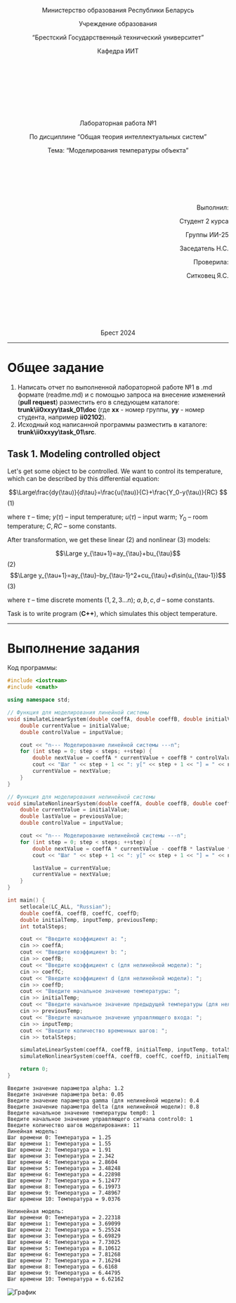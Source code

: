 <p align="center"> Министерство образования Республики Беларусь</p>
<p align="center">Учреждение образования</p>
<p align="center">“Брестский Государственный технический университет”</p>
<p align="center">Кафедра ИИТ</p>
<br><br><br><br><br><br><br>
<p align="center">Лабораторная работа №1</p>
<p align="center">По дисциплине “Общая теория интеллектуальных систем”</p>
<p align="center">Тема: “Моделирования температуры объекта”</p>
<br><br><br><br><br>
<p align="right">Выполнил:</p>
<p align="right">Студент 2 курса</p>
<p align="right">Группы ИИ-25</p>
<p align="right">Заседатель Н.С.</p>
<p align="right">Проверила:</p>
<p align="right">Ситковец Я.С.</p>
<br><br><br><br><br>
<p align="center">Брест 2024</p>

<hr>

# Общее задание #
1. Написать отчет по выполненной лабораторной работе №1 в .md формате (readme.md) и с помощью запроса на внесение изменений (**pull request**) разместить его в следующем каталоге: **trunk\ii0xxyy\task_01\doc** (где **xx** - номер группы, **yy** - номер студента, например **ii02102**).
2. Исходный код написанной программы разместить в каталоге: **trunk\ii0xxyy\task_01\src**.
## Task 1. Modeling controlled object ##
Let's get some object to be controlled. We want to control its temperature, which can be described by this differential equation:

$$\Large\frac{dy(\tau)}{d\tau}=\frac{u(\tau)}{C}+\frac{Y_0-y(\tau)}{RC} $$ (1)

where $\tau$ – time; $y(\tau)$ – input temperature; $u(\tau)$ – input warm; $Y_0$ – room temperature; $C,RC$ – some constants.

After transformation, we get these linear (2) and nonlinear (3) models:

$$\Large y_{\tau+1}=ay_{\tau}+bu_{\tau}$$ (2)
$$\Large y_{\tau+1}=ay_{\tau}-by_{\tau-1}^2+cu_{\tau}+d\sin(u_{\tau-1})$$ (3)

where $\tau$ – time discrete moments ($1,2,3{\dots}n$); $a,b,c,d$ – some constants.

Task is to write program (**С++**), which simulates this object temperature.

<hr>

# Выполнение задания #

Код программы:
```C++
#include <iostream>
#include <cmath>

using namespace std;

// Функция для моделирования линейной системы
void simulateLinearSystem(double coeffA, double coeffB, double initialValue, double inputValue, int steps) {
    double currentValue = initialValue;  
    double controlValue = inputValue;  

    cout << "n--- Моделирование линейной системы ---n";
    for (int step = 0; step < steps; ++step) {
        double nextValue = coeffA * currentValue + coeffB * controlValue;  // Уравнение линейной модели
        cout << "Шаг " << step + 1 << ": y[" << step + 1 << "] = " << nextValue << endl;
        currentValue = nextValue;
    }
}

// Функция для моделирования нелинейной системы
void simulateNonlinearSystem(double coeffA, double coeffB, double coeffC, double coeffD, double initialValue, double previousValue, double inputValue, int steps) {
    double currentValue = initialValue;           
    double lastValue = previousValue; 
    double controlValue = inputValue;           

    cout << "n--- Моделирование нелинейной системы ---n";
    for (int step = 0; step < steps; ++step) {
        double nextValue = coeffA * currentValue - coeffB * lastValue * lastValue + coeffC * controlValue + coeffD * sin(controlValue - 1);  // Уравнение нелинейной модели
        cout << "Шаг " << step + 1 << ": y[" << step + 1 << "] = " << nextValue << endl;

        lastValue = currentValue;  
        currentValue = nextValue;
    }
}

int main() {
    setlocale(LC_ALL, "Russian");
    double coeffA, coeffB, coeffC, coeffD;  
    double initialTemp, inputTemp, previousTemp;  
    int totalSteps;  

    cout << "Введите коэффициент a: ";
    cin >> coeffA;
    cout << "Введите коэффициент b: ";
    cin >> coeffB;
    cout << "Введите коэффициент c (для нелинейной модели): ";
    cin >> coeffC;
    cout << "Введите коэффициент d (для нелинейной модели): ";
    cin >> coeffD;
    cout << "Введите начальное значение температуры: ";
    cin >> initialTemp;                                                      
    cout << "Введите начальное значение предыдущей температуры (для нелинейной модели): ";
    cin >> previousTemp;
    cout << "Введите начальное значение управляющего входа: ";
    cin >> inputTemp;
    cout << "Введите количество временных шагов: ";
    cin >> totalSteps;

    simulateLinearSystem(coeffA, coeffB, initialTemp, inputTemp, totalSteps);
    simulateNonlinearSystem(coeffA, coeffB, coeffC, coeffD, initialTemp, previousTemp, inputTemp, totalSteps);

    return 0;
}
```     
```
Введите значение параметра alpha: 1.2
Введите значение параметра beta: 0.05
Введите значение параметра gamma (для нелинейной модели): 0.4
Введите значение параметра delta (для нелинейной модели): 0.8
Введите начальное значение температуры temp0: 1
Введите начальное значение управляющего сигнала control0: 1
Введите количество шагов моделирования: 11
Линейная модель:
Шаг времени 0: Температура = 1.25
Шаг времени 1: Температура = 1.55
Шаг времени 2: Температура = 1.91
Шаг времени 3: Температура = 2.342
Шаг времени 4: Температура = 2.8604
Шаг времени 5: Температура = 3.48248
Шаг времени 6: Температура = 4.22898
Шаг времени 7: Температура = 5.12477
Шаг времени 8: Температура = 6.19973
Шаг времени 9: Температура = 7.48967
Шаг времени 10: Температура = 9.0376

Нелинейная модель:
Шаг времени 0: Температура = 2.22318
Шаг времени 1: Температура = 3.69099
Шаг времени 2: Температура = 5.25524
Шаг времени 3: Температура = 6.69829
Шаг времени 4: Температура = 7.73025
Шаг времени 5: Температура = 8.10612
Шаг времени 6: Температура = 7.81268
Шаг времени 7: Температура = 7.16294
Шаг времени 8: Температура = 6.6168
Шаг времени 9: Температура = 6.44795
Шаг времени 10: Температура = 6.62162
```
![График](./graphics.png)